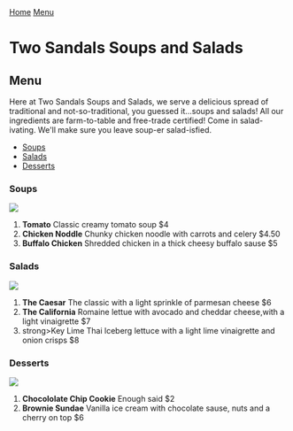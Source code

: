<!DOCTYPE html>
<html>
  <head>
    <title>Two Sandals Soups and Salads</title>
  </head>
  <body>
    <nav>
      <a href="home.html">Home</a>
      <a href="index.html">Menu</a>
    </nav>
    <h1>Two Sandals Soups and Salads</h1>
    <h2>Menu</h2>
    <p>Here at Two Sandals Soups and Salads, we serve a delicious spread of traditional and
 not-so-traditional, you guessed it...soups and salads! All our ingredients are farm-to-table
 and free-trade certified! Come in salad-ivating. We'll make sure you leave soup-er salad-isfied.</p>
    <nav>
      <ul>
        <li><a href="soups">Soups</a></li>
        <li><a href="salads">Salads</a></li>
        <li><a href="desserts">Desserts</a></li>
      </ul>
    </nav>
    <div id="soups">
      <h3>Soups</h3>
      <img
 src="https://s3.amazonaws.com/codecademy-content/courses/freelance-1/unit-1/freelance1-img_tomato-soup.jpg" />
      <ol>
        <li><strong>Tomato</strong> Classic creamy tomato soup $4</li>
        <li><strong>Chicken Noddle</strong> Chunky chicken noodle with carrots and celery $4.50</li>
        <li><strong>Buffalo Chicken</strong> Shredded chicken in a thick cheesy buffalo sause $5</li>
      </ol>
    </div>
    <div id="salads">
      <h3>Salads</h3>
      <img
 src="https://s3.amazonaws.com/codecademy-content/courses/freelance-1/unit-1/freelance1-img_caesar-salad.jpg" />
      <ol>
        <li><strong>The Caesar</strong> The classic with a light sprinkle of parmesan cheese $6</li>
        <li><strong>The California</strong> Romaine lettue with avocado and cheddar cheese,with a light vinaigrette $7</li>
        <li>strong>Key Lime Thai</strong> lceberg lettuce with a light lime vinaigrette and onion crisps $8</li>
     </ol>
   </div>
  <div id="desserts">
    <h3>Desserts</h3>
    <img
 src="https://s3.amazonaws.com/codecademy-content/courses/freelance-1/unit-1/freelance1-img_chocchip-cookie.jpg" />
    <ol>
      <li><strong>Chocololate Chip Cookie</strong> Enough said $2</li>
      <li><strong>Brownie Sundae</strong> Vanilla ice cream with chocolate sause, nuts and a cherry on top $6</li>
    </ol>
  </div>
</body>
</html>
                    
